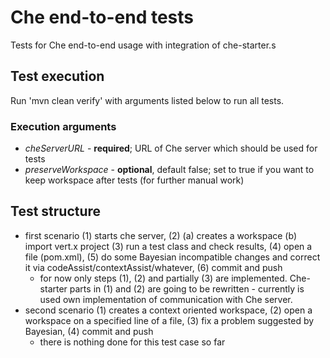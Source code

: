 # Che end-to-end tests
Tests for Che end-to-end usage with integration of che-starter.s

## Test execution
Run 'mvn clean verify' with arguments listed below to run all tests. 
### Execution arguments
- _cheServerURL_ - **required**; URL of Che server which should be used for tests
- _preserveWorkspace_ - **optional**, default false; set to true if you want to keep workspace after tests (for further manual work)

## Test structure
- first scenario (1) starts che server, (2) (a) creates a workspace (b) import vert.x project (3) run a test class and check results, (4) open a file (pom.xml), (5) do some Bayesian incompatible changes and correct it via codeAssist/contextAssist/whatever, (6) commit and push
  - for now only steps (1), (2) and partially (3) are implemented. Che-starter parts in (1) and (2) are going to be rewritten - currently is used own implementation of communication with Che server.
- second scenario (1) creates a context oriented workspace, (2) open a workspace on a specified line of a file, (3) fix a problem suggested by Bayesian, (4) commit and push
  - there is nothing done for this test case so far
